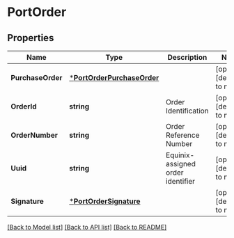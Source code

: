 # PortOrder

## Properties
Name | Type | Description | Notes
------------ | ------------- | ------------- | -------------
**PurchaseOrder** | [***PortOrderPurchaseOrder**](PortOrder_purchaseOrder.md) |  | [optional] [default to null]
**OrderId** | **string** | Order Identification | [optional] [default to null]
**OrderNumber** | **string** | Order Reference Number | [optional] [default to null]
**Uuid** | **string** | Equinix-assigned order identifier | [optional] [default to null]
**Signature** | [***PortOrderSignature**](PortOrder_signature.md) |  | [optional] [default to null]

[[Back to Model list]](../README.md#documentation-for-models) [[Back to API list]](../README.md#documentation-for-api-endpoints) [[Back to README]](../README.md)

